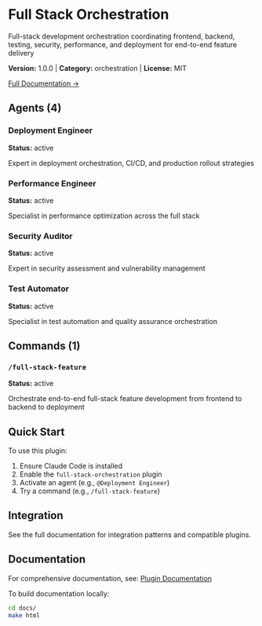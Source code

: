 # Full Stack Orchestration

Full-stack development orchestration coordinating frontend, backend, testing, security, performance, and deployment for end-to-end feature delivery

**Version:** 1.0.0 | **Category:** orchestration | **License:** MIT

[Full Documentation →](https://docs.example.com/plugins/full-stack-orchestration.html)

## Agents (4)

### Deployment Engineer

**Status:** active

Expert in deployment orchestration, CI/CD, and production rollout strategies

### Performance Engineer

**Status:** active

Specialist in performance optimization across the full stack

### Security Auditor

**Status:** active

Expert in security assessment and vulnerability management

### Test Automator

**Status:** active

Specialist in test automation and quality assurance orchestration

## Commands (1)

### `/full-stack-feature`

**Status:** active

Orchestrate end-to-end full-stack feature development from frontend to backend to deployment

## Quick Start

To use this plugin:

1. Ensure Claude Code is installed
2. Enable the `full-stack-orchestration` plugin
3. Activate an agent (e.g., `@Deployment Engineer`)
4. Try a command (e.g., `/full-stack-feature`)

## Integration

See the full documentation for integration patterns and compatible plugins.

## Documentation

For comprehensive documentation, see: [Plugin Documentation](https://docs.example.com/plugins/full-stack-orchestration.html)

To build documentation locally:

```bash
cd docs/
make html
```
